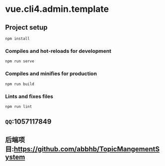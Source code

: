 # vue.cli4.admin.template

## Project setup
```
npm install
```

### Compiles and hot-reloads for development
```
npm run serve
```

### Compiles and minifies for production
```
npm run build
```

### Lints and fixes files
```
npm run lint
```


## ```QQ```:1057117849
## 后端项目:https://github.com/abbhb/TopicMangementSystem

